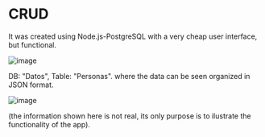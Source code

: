 # CRUD
It was created using Node.js-PostgreSQL with a very cheap user interface, but functional.

![image](https://user-images.githubusercontent.com/65868683/155350206-bc80cffd-ecc1-4261-bd95-f5a4bc2c8473.png)

DB: "Datos", Table: "Personas". where the data can be seen organized in JSON format.

![image](https://user-images.githubusercontent.com/65868683/155350839-46dde835-c18b-4a8c-b4b1-ef7a4fa1db3b.png)

(the information shown here is not real, its only purpose is to ilustrate the functionality of the app).
